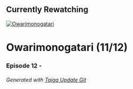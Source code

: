 ﻿
## Currently Rewatching

[![Owarimonogatari](https://s4.anilist.co/file/anilistcdn/media/anime/cover/medium/nx21262-jfbv9hvjymMW.jpg)](https://anilist.co/anime/21262)

# Owarimonogatari (11/12)

### Episode 12 - 

###### *Generated with [Taiga Update Git](https://github.com/nike4613/taiga-update-git)*